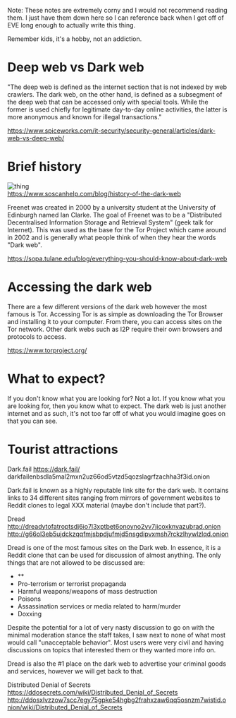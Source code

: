 Note: These notes are extremely corny and I would not recommend reading them. I just have them down here so I can reference back when I get off of EVE long enough to actually write this thing.  
  
Remember kids, it's a hobby, not an addiction. 

# Deep web vs Dark web

"The deep web is defined as the internet section that is not indexed by web crawlers. The dark web, on the other hand, is defined as a subsegment of the deep web that can be accessed only with special tools. While the former is used chiefly for legitimate day-to-day online activities, the latter is more anonymous and known for illegal transactions."

https://www.spiceworks.com/it-security/security-general/articles/dark-web-vs-deep-web/

# Brief history

![thing](https://www.soscanhelp.com/hs-fs/hubfs/History%20of%20the%20Dark%20Web%20Timeline-01-3.png?width=640&name=History%20of%20the%20Dark%20Web%20Timeline-01-3.png)  
https://www.soscanhelp.com/blog/history-of-the-dark-web  

Freenet was created in 2000 by a university student at the University of Edinburgh named Ian Clarke. The goal of Freenet was to be a "Distributed Decentralised Information Storage and Retrieval System" (geek talk for Internet). This was used as the base for the Tor Project which came around in 2002 and is generally what people think of when they hear the words "Dark web".  

https://sopa.tulane.edu/blog/everything-you-should-know-about-dark-web  

# Accessing the dark web

There are a few different versions of the dark web however the most famous is Tor. Accessing Tor is as simple as downloading the Tor Browser and installing it to your computer. From there, you can access sites on the Tor network. Other dark webs such as I2P require their own browsers and protocols to access.  

https://www.torproject.org/

# What to expect?

If you don't know what you are looking for? Not a lot. If you know what you are looking for, then you know what to expect. The dark web is just another internet and as such, it's not too far off of what you would imagine goes on that you can see.  

# Tourist attractions

Dark.fail
https://dark.fail/  
darkfailenbsdla5mal2mxn2uz66od5vtzd5qozslagrfzachha3f3id.onion  
  
Dark.fail is known as a highly reputable link site for the dark web. It contains links to 34 different sites ranging from mirrors of government websites to Reddit clones to legal XXX material (maybe don't include that part?).   

Dread  
http://dreadytofatroptsdj6io7l3xptbet6onoyno2yv7jicoxknyazubrad.onion   
http://g66ol3eb5ujdckzqqfmjsbpdjufmjd5nsgdipvxmsh7rckzlhywlzlqd.onion  

Dread is one of the most famous sites on the Dark web. In essence, it is a Reddit clone that can be used for discussion of almost anything. The only things that are not allowed to be discussed are:  
- **
- Pro-terrorism or terrorist propaganda
- Harmful weapons/weapons of mass destruction
- Poisons
- Assassination services or media related to harm/murder
- Doxxing

Despite the potential for a lot of very nasty discussion to go on with the minimal moderation stance the staff takes, I saw next to none of what most would call "unacceptable behavior". Most users were very civil and having discussions on topics that interested them or they wanted more info on.  

Dread is also the #1 place on the dark web to advertise your criminal goods and services, however we will get back to that.  

Distributed Denial of Secrets  
https://ddosecrets.com/wiki/Distributed_Denial_of_Secrets   
http://ddosxlvzzow7scc7egy75gpke54hgbg2frahxzaw6qq5osnzm7wistid.onion/wiki/Distributed_Denial_of_Secrets  
  

